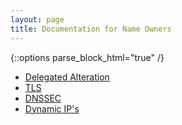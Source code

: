 ```yaml
---
layout: page
title: Documentation for Name Owners
---
```


{::options parse_block_html="true" /}

* [Delegated Alteration](delegated-alteration/)
* [TLS](tls/)
* [DNSSEC](dnssec/)
* [Dynamic IP's](dynamic-ips/)
